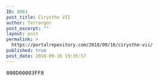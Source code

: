 ```yaml
---
ID: 8061
post_title: Cirysthe VII
author: Terrorgor
post_excerpt: ""
layout: post
permalink: >
  https://portalrepository.com/2018/09/16/cirysthe-vii/
published: true
post_date: 2018-09-16 19:35:57
---
```

<pre>000D00003FF8</pre>
